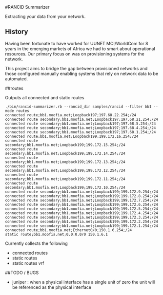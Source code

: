 #RANCID Summarizer

Extracting your data from your network.

## History

Having been fortunate to have worked for UUNET MCI/WorldCom for 8 years in the emerging markets of Africa we had to smart about operational resources. 
Our primary focus on was on provisioning systems for the network. 

This project aims to bridge the gap between provisioned networks and those configured manually enabling systems that rely on network data to be automated.

##routes

Outputs all connected and static routes

```
./bin/rancid-summarizer.rb --rancid_dir samples/rancid --filter bb1 --mode routes
connected route;bb1.moofia.net;Loopback197;197.68.22.254;/24
connected route secondary;bb1.moofia.net;Loopback197;197.68.21.254;/24
connected route secondary;bb1.moofia.net;Loopback197;197.68.5.254;/24
connected route secondary;bb1.moofia.net;Loopback197;197.68.4.254;/24
connected route secondary;bb1.moofia.net;Loopback197;197.68.1.254;/24
connected route;bb1.moofia.net;Loopback199;199.172.16.254;/24
connected route secondary;bb1.moofia.net;Loopback199;199.172.15.254;/24
connected route secondary;bb1.moofia.net;Loopback199;199.172.14.254;/24
connected route secondary;bb1.moofia.net;Loopback199;199.172.13.254;/24
connected route secondary;bb1.moofia.net;Loopback199;199.172.12.254;/24
connected route secondary;bb1.moofia.net;Loopback199;199.172.11.254;/24
connected route secondary;bb1.moofia.net;Loopback199;199.172.10.254;/24
connected route secondary;bb1.moofia.net;Loopback199;199.172.9.254;/24
connected route secondary;bb1.moofia.net;Loopback199;199.172.8.254;/24
connected route secondary;bb1.moofia.net;Loopback199;199.172.7.254;/24
connected route secondary;bb1.moofia.net;Loopback199;199.172.6.254;/24
connected route secondary;bb1.moofia.net;Loopback199;199.172.5.254;/24
connected route secondary;bb1.moofia.net;Loopback199;199.172.4.254;/24
connected route secondary;bb1.moofia.net;Loopback199;199.172.3.254;/24
connected route secondary;bb1.moofia.net;Loopback199;199.172.2.254;/24
connected route secondary;bb1.moofia.net;Loopback199;199.172.1.254;/24
connected route;bb1.moofia.net;Ethernet0/0;150.1.6.254;/24
static route;bb1.moofia.net;0.0.0.0/0 150.1.6.1

```

Currently collects the following

* connected routes
* static routes
* static routes vrf
 
##TODO / BUGS

* juniper : when a physical interface has a single unit of zero the unit will be referenced as the physical interface

